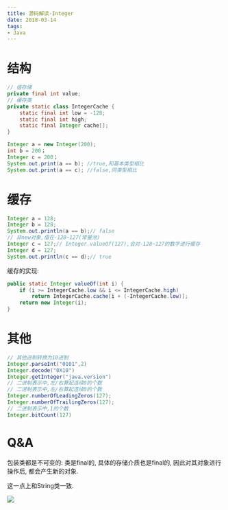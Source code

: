 ```yaml
---
title: 源码解读-Integer
date: 2018-03-14
tags:
- Java
---
```


# 结构

```Java
// 值存储
private final int value;
// 缓存类
private static class IntegerCache {
    static final int low = -128;
    static final int high;
    static final Integer cache[];
}
```

```Java
Integer a = new Integer(200);
int b = 200；
Integer c = 200；
System.out.print(a == b); //true,和基本类型相比
System.out.print(a == c); //false,同类型相比
```

# 缓存

```Java
Integer a = 128;
Integer b = 128;
System.out.println(a == b);// false
// 非new对象,值在-128~127(常量池)
Integer c = 127;// Integer.valueOf(127),会对-128~127的数字进行缓存
Integer d = 127;
System.out.println(c == d);// true
```

缓存的实现:

```Java
public static Integer valueOf(int i) {
    if (i >= IntegerCache.low && i <= IntegerCache.high)
        return IntegerCache.cache[i + (-IntegerCache.low)];
    return new Integer(i);
}
```

# 其他

```Java
// 其他进制转换为10进制
Integer.parseInt("0101",2)
Integer.decode("0X10")
Integer.getInteger("java.version")
// 二进制表示中,左/右算起连续0的个数
// 二进制表示中,左/右算起连续0的个数
Integer.numberOfLeadingZeros(127);
Integer.numberOfTrailingZeros(127);
// 二进制表示中,1的个数
Integer.bitCount(127)
```

# Q&A

包装类都是不可变的: 类是final的, 具体的存储介质也是final的, 因此对其对象进行操作后, 都会产生新的对象.

这一点上和String类一致.

[![](https://static.segmentfault.com/v-5b1df2a7/global/img/creativecommons-cc.svg)](https://creativecommons.org/licenses/by-nc-nd/4.0/)